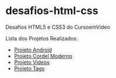 # desafios-html-css
 Desafios HTML5 e CSS3 do CursoemVideo

 Lista dos Projetos Realizados:

 <ul>

 <li><a href="https://emilly-ksalmeida.github.io/desafios-html-css/desafio-android/indexd10.html">Projeto Android</a></li>
 <li><a href="https://emilly-ksalmeida.github.io/desafios-html-css/desafio-cordel/index.html">Projeto Cordel Moderno</a></li>
 <li><a href="https://emilly-ksalmeida.github.io/desafios-html-css/desafio-videos/indexd09.html">Projeto Videos</a></li>
 <li><a href="https://emilly-ksalmeida.github.io/desafios-html-css/desafio-tags/indexd06.html">Projeto Tags</a></li>

 </ul>




